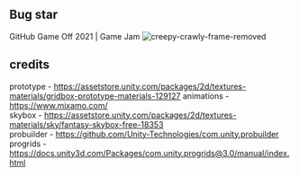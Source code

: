 ## Bug star
GitHub Game Off 2021 | Game Jam
![creepy-crawly-frame-removed](https://user-images.githubusercontent.com/61319844/140776802-3dcca159-8bed-437e-838b-c3a37b34fb89.gif)

## credits
prototype - https://assetstore.unity.com/packages/2d/textures-materials/gridbox-prototype-materials-129127
animations - https://www.mixamo.com/  
skybox - https://assetstore.unity.com/packages/2d/textures-materials/sky/fantasy-skybox-free-18353  
probuilder - https://github.com/Unity-Technologies/com.unity.probuilder  
progrids - https://docs.unity3d.com/Packages/com.unity.progrids@3.0/manual/index.html
